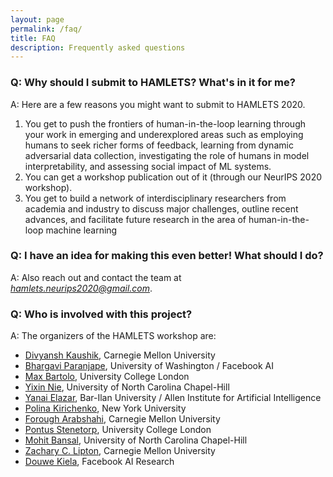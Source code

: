 ```yaml
---
layout: page
permalink: /faq/
title: FAQ
description: Frequently asked questions
---
```



### Q: Why should I submit to HAMLETS? What's in it for me?

A: Here are a few reasons you might want to submit to HAMLETS 2020. 
1. You get to push the frontiers of human-in-the-loop learning through your work in emerging and underexplored areas such as employing humans to seek richer forms of feedback, learning from dynamic adversarial data collection, investigating the role of humans in model interpretability, and assessing social impact of ML systems.
2. You can get a workshop publication out of it (through our NeurIPS 2020 workshop).
3. You get to build a network of interdisciplinary researchers from academia and industry to discuss major challenges, outline recent advances, and facilitate future research in the area of human-in-the-loop machine learning


### Q: I have an idea for making this even better! What should I do?

A: Also reach out and contact the team at *hamlets.neurips2020@gmail.com*.

### Q: Who is involved with this project? 

A: The organizers of the HAMLETS workshop are:

* [Divyansh Kaushik](https://www.cs.cmu.edu/~dkaushik/), Carnegie Mellon University
* [Bhargavi Paranjape](https://bhargaviparanjape.github.io/), University of Washington / Facebook AI
* [Max Bartolo](https://www.maxbartolo.com/), University College London
* [Yixin Nie](https://easonnie.github.io/), University of North Carolina Chapel-Hill
* [Yanai Elazar](https://yanaiela.github.io/), Bar-Ilan University / Allen Institute for Artificial Intelligence
* [Polina Kirichenko](https://polkirichenko.github.io/), New York University
* [Forough Arabshahi](https://forougha.github.io/), Carnegie Mellon University
* [Pontus Stenetorp](https://pontus.stenetorp.se/), University College London
* [Mohit Bansal](https://www.cs.unc.edu/~mbansal/), University of North Carolina Chapel-Hill
* [Zachary C. Lipton](http://zacklipton.com/), Carnegie Mellon University
* [Douwe Kiela](https://douwekiela.github.io/), Facebook AI Research


